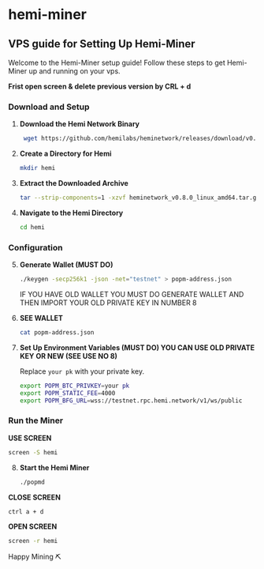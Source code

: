 # hemi-miner

## VPS guide for Setting Up Hemi-Miner

Welcome to the Hemi-Miner setup guide! Follow these steps to get Hemi-Miner up and running on your vps.

**Frist open screen & delete previous version by CRL + d**

### Download and Setup

1. **Download the Hemi Network Binary**
   ```bash
    wget https://github.com/hemilabs/heminetwork/releases/download/v0.8.0/heminetwork_v0.8.0_linux_amd64.tar.gz
   ```

2. **Create a Directory for Hemi**
   ```bash
   mkdir hemi
   ```

3. **Extract the Downloaded Archive**
   ```bash
   tar --strip-components=1 -xzvf heminetwork_v0.8.0_linux_amd64.tar.gz -C hemi
   ```

4. **Navigate to the Hemi Directory**
   ```bash
   cd hemi
   ```

### Configuration

5. **Generate Wallet (MUST DO)**
   ```bash
   ./keygen -secp256k1 -json -net="testnet" > popm-address.json
   ```
   IF YOU HAVE OLD WALLET YOU MUST DO GENERATE WALLET AND THEN IMPORT YOUR OLD PRIVATE KEY IN NUMBER 8

6. **SEE WALLET**
   ```bash
   cat popm-address.json
   ```

7. **Set Up Environment Variables (MUST DO) YOU CAN USE OLD PRIVATE KEY OR NEW (SEE USE NO 8)**
   
   Replace `your pk` with your private key.
   ```bash
   export POPM_BTC_PRIVKEY=your pk
   export POPM_STATIC_FEE=4000
   export POPM_BFG_URL=wss://testnet.rpc.hemi.network/v1/ws/public
   ```

### Run the Miner

**USE SCREEN**
   ```bash
   screen -S hemi
   ```

8. **Start the Hemi Miner**
   ```bash
   ./popmd
   ```
   
**CLOSE SCREEN**
   ```bash
   ctrl a + d 
   ```
**OPEN SCREEN**
   ```bash
   screen -r hemi
   ```

Happy Mining ⛏️ 
